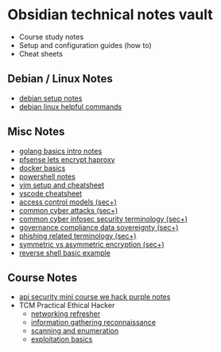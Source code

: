 # Obsidian technical notes vault

- Course study notes
- Setup and configuration guides (how to)
- Cheat sheets

## Debian / Linux Notes

- [debian setup notes](101_linux/debian%20setup%20notes.md)
- [debian linux helpful commands](101_linux/debian%20linux%20helpful%20commands.md)

## Misc Notes

- [golang basics intro notes](101_golang/golang%20basics%20intro%20notes.md)
- [pfsense lets encrypt haproxy](101_pfsense/pfsense%20lets%20encrypt%20haproxy.md)
- [docker basics](101_docker/docker%20basics.md)
- [powershell notes](101_windows/powershell%20notes.md)
- [vim setup and cheatsheet](101_vim/vim%20setup%20and%20cheatsheet.md)
- [vscode cheatsheet](101_vscode/vscode%20cheatsheet.md)
- [access control models (sec+)](001_cybersecurity/access%20control%20models.md)
- [common cyber attacks (sec+) ](001_cybersecurity/common%20cyber%20attacks.md)
- [common cyber infosec security terminology (sec+)](001_cybersecurity/common%20cyber%20infosec%20security%20terminology.md)
- [governance compliance data sovereignty (sec+)](001_cybersecurity/governance%20compliance%20data%20sovereignty.md)
- [phishing related terminology (sec+)](001_cybersecurity/phishing%20related%20terminology.md)
- [symmetric vs asymmetric encryption (sec+)](001_cybersecurity/symmetric%20vs%20asymmetric%20encryption.md)
- [reverse shell basic example](001_cybersecurity/reverse%20shell%20basic%20example.md)

## Course Notes

- [api security mini course we hack purple notes](001_cybersecurity/api%20security%20mini%20course%20we%20hack%20purple%20notes.md)
- TCM Practical Ethical Hacker
	- [networking refresher](000_course/tcm_peh/networking%20refresher.md)
	- [information gathering reconnaissance](000_course/tcm_peh/information%20gathering%20reconnaissance.md)
	- [scanning and enumeration](000_course/tcm_peh/scanning%20and%20enumeration.md)
	- [exploitation basics](000_course/tcm_peh/exploitation%20basics.md)